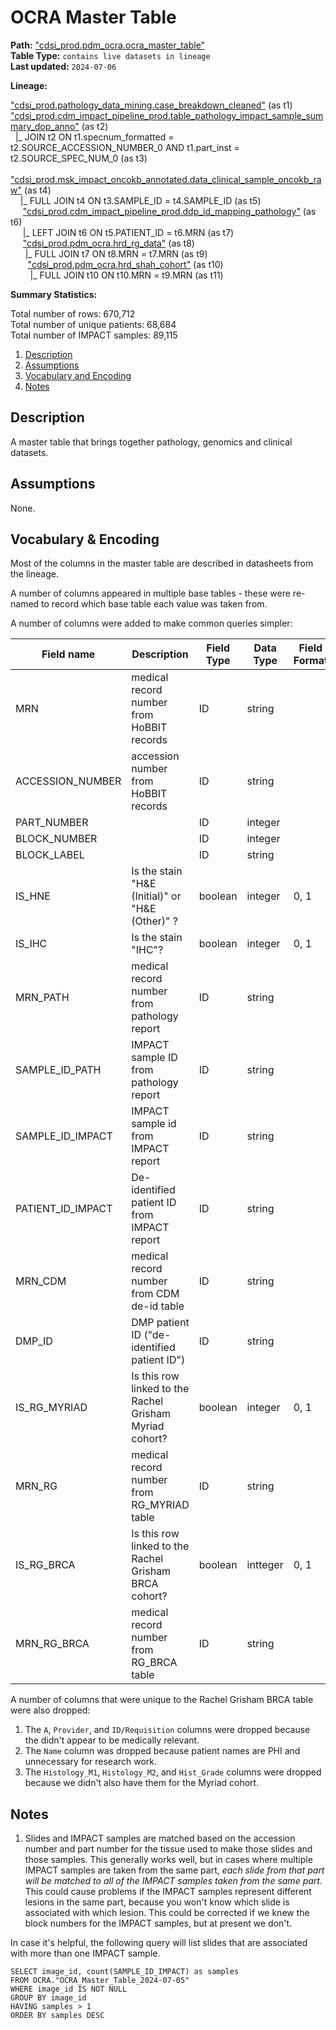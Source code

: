 # OCRA Master Table

<b>Path:</b> ["cdsi_prod.pdm_ocra.ocra_master_table"](https://msk-mode-prod.cloud.databricks.com/explore/data/cdsi_prod/pdm_ocra/ocra_master_table) <br/>
<b>Table Type:</b> `contains live datasets in lineage` <br/>
<b>Last updated:</b> `2024-07-06` <br/>

<b>Lineage:</b> 

["cdsi_prod.pathology_data_mining.case_breakdown_cleaned"](https://github.com/msk-mind/datasheets-for-datasets/blob/main/hobbit/hobbit-casebreakdown-cleaned.md) (as t1) <br/>
["cdsi_prod.cdm_impact_pipeline_prod.table_pathology_impact_sample_summary_dop_anno"](https://github.com/msk-mind/datasheets-for-datasets/blob/main/clinical-data-mining/table_pathology_impact_sample_summary_dop_anno.md) (as t2) <br/>
&nbsp; |_ JOIN t2 ON t1.specnum_formatted = t2.SOURCE_ACCESSION_NUMBER_0 AND t1.part_inst = t2.SOURCE_SPEC_NUM_0 (as t3) <br/>
&nbsp; ["cdsi_prod.msk_impact_oncokb_annotated.data_clinical_sample_oncokb_raw"](https://github.com/msk-mind/datasheets-for-datasets/blob/main/impact/data_clinical_sample.oncokb.md) (as t4) <br/>
&nbsp;&nbsp;&nbsp; |_ FULL JOIN t4 ON t3.SAMPLE_ID = t4.SAMPLE_ID (as t5) <br/>
&nbsp;&nbsp;&nbsp;&nbsp; ["cdsi_prod.cdm_impact_pipeline_prod.ddp_id_mapping_pathology"](https://github.com/msk-mind/datasheets-for-datasets/blob/main/clinical-data-mining/ddp_id_mapping.md) (as t6) <br/>
&nbsp;&nbsp;&nbsp;&nbsp; |_ LEFT JOIN t6 ON t5.PATIENT_ID = t6.MRN (as t7) <br/>
&nbsp;&nbsp;&nbsp;&nbsp; ["cdsi_prod.pdm_ocra.hrd_rg_data"](https://github.com/msk-mind/datasheets-for-datasets/blob/main/pathology-data-mining/ocra/rachel_grisham_cohort.md) (as t8) <br/>
&nbsp;&nbsp;&nbsp;&nbsp;&nbsp; |_ FULL JOIN t7 ON t8.MRN = t7.MRN (as t9) <br/>
&nbsp;&nbsp;&nbsp;&nbsp;&nbsp;&nbsp; ["cdsi_prod.pdm_ocra.hrd_shah_cohort"](https://github.com/msk-mind/datasheets-for-datasets/blob/main/pathology-data-mining/ocra/rachel_grisham_brca_cohort.md) (as t10) <br/>
&nbsp;&nbsp;&nbsp;&nbsp;&nbsp;&nbsp;&nbsp; |_ FULL JOIN t10 ON t10.MRN = t9.MRN (as t11) <br/>


<b>Summary Statistics:</b>

Total number of rows: 670,712 <br/>
Total number of unique patients: 68,684 <br/>
Total number of IMPACT samples: 89,115 <br/>


1. [Description](#description)
2. [Assumptions](#assumptions)
3. [Vocabulary and Encoding](#vocabulary)
4. [Notes](#notes)


## Description <a name="description"></a>

A master table that brings together pathology, genomics and clinical datasets.

## Assumptions <a name="assumptions"></a>

None. 

## Vocabulary & Encoding <a name="vocabulary"></a>

Most of the columns in the master table are described in datasheets from the lineage. 

A number of columns appeared in multiple base tables - these were re-named to record which
base table each value was taken from.

A number of columns were added to make common queries simpler:

| **Field name** | **Description** | **Field Type** | **Data Type** | **Field Format** |
|---|---|---|---|---|
| MRN | medical record number from HoBBIT records | ID | string | |
| ACCESSION_NUMBER | accession number from HoBBIT records |  ID | string | |
| PART_NUMBER | |  ID | integer  | |
| BLOCK_NUMBER | | ID | integer  | |
| BLOCK_LABEL | |  ID | string  | |
| IS_HNE | Is the stain "H&E (Initial)" or "H&E (Other)" ? | boolean | integer | 0, 1 |
| IS_IHC | Is the stain "IHC"? | boolean | integer | 0, 1 |
| MRN_PATH | medical record number from pathology report | ID | string | |
| SAMPLE_ID_PATH | IMPACT sample ID from pathology report | ID | string | |
| SAMPLE_ID_IMPACT  |IMPACT sample id from IMPACT report | ID | string | |
| PATIENT_ID_IMPACT  |De-identified patient ID from IMPACT report | ID | string | |
| MRN_CDM | medical record number from CDM de-id table | ID | string | |
| DMP_ID | DMP patient ID ("de-identified patient ID") | ID | string |
| IS_RG_MYRIAD | Is this row linked to the Rachel Grisham Myriad cohort? | boolean | integer | 0, 1 |
| MRN_RG | medical record number from RG_MYRIAD table| ID | string | |
| IS_RG_BRCA | Is this row linked to the Rachel Grisham BRCA cohort? | boolean | intteger | 0, 1 |
| MRN_RG_BRCA | medical record number from RG_BRCA table| ID | string | |

A number of columns that were unique to the Rachel Grisham BRCA table were also dropped:
1. The `A`, `Provider`, and `ID/Requisition` columns were dropped because the didn't appear to be medically relevant.
2. The `Name` column was dropped because patient names are PHI and unnecessary for research work.
3. The `Histology_M1`, `Histology_M2`, and `Hist_Grade` columns were dropped because we didn't also have them for the Myriad cohort.

## Notes <a name="notes"></a>

1. Slides and IMPACT samples are matched based on the accession number and part number for the tissue used to make those slides and those samples.  This generally works well, but in cases where multiple IMPACT samples are taken from the same part, *each slide from that part will be matched to all of the IMPACT samples taken from the same part.*  This could cause problems if the IMPACT samples represent different lesions in the same part, because you won't know which slide is associated with which lesion.  This could be corrected if we knew the block numbers for the IMPACT samples, but at present we don't.

In case it's helpful, the following query will list slides that are associated with more than one IMPACT sample.
```
SELECT image_id, count(SAMPLE_ID_IMPACT) as samples
FROM OCRA."OCRA_Master_Table_2024-07-05"
WHERE image_id IS NOT NULL 
GROUP BY image_id
HAVING samples > 1
ORDER BY samples DESC
```


